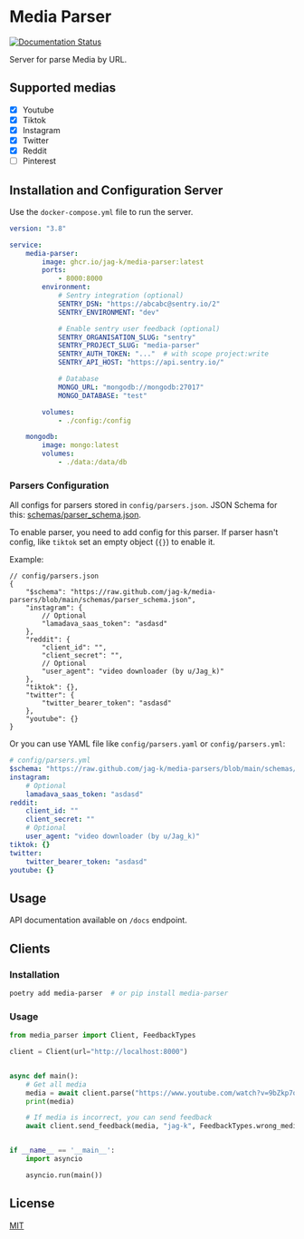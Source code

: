 # Media Parser

[![Documentation Status](https://readthedocs.org/projects/media-parser/badge/?version=latest)](https://media-parser.readthedocs.io/?badge=latest)


Server for parse Media by URL.

## Supported medias

- [x] Youtube
- [x] Tiktok
- [x] Instagram
- [x] Twitter
- [x] Reddit
- [ ] Pinterest

## Installation and Configuration Server

Use the `docker-compose.yml` file to run the server.

```yaml
version: "3.8"

service:
    media-parser:
        image: ghcr.io/jag-k/media-parser:latest
        ports:
            - 8000:8000
        environment:
            # Sentry integration (optional)
            SENTRY_DSN: "https://abcabc@sentry.io/2"
            SENTRY_ENVIRONMENT: "dev"

            # Enable sentry user feedback (optional)
            SENTRY_ORGANISATION_SLUG: "sentry"
            SENTRY_PROJECT_SLUG: "media-parser"
            SENTRY_AUTH_TOKEN: "..."  # with scope project:write
            SENTRY_API_HOST: "https://api.sentry.io/"

            # Database
            MONGO_URL: "mongodb://mongodb:27017"
            MONGO_DATABASE: "test"

        volumes:
            - ./config:/config

    mongodb:
        image: mongo:latest
        volumes:
            - ./data:/data/db
```

### Parsers Configuration

All configs for parsers stored in `config/parsers.json`. JSON Schema for
this: [schemas/parser_schema.json](https://github.com/jag-k/media-parser/blob/main/schemas/parser_schema.json).

To enable parser, you need to add config for this parser.
If parser hasn't config, like `tiktok` set an empty object (`{}`) to enable it.

Example:

```json5
// config/parsers.json
{
    "$schema": "https://raw.github.com/jag-k/media-parsers/blob/main/schemas/parser_schema.json",
    "instagram": {
        // Optional
        "lamadava_saas_token": "asdasd"
    },
    "reddit": {
        "client_id": "",
        "client_secret": "",
        // Optional
        "user_agent": "video downloader (by u/Jag_k)"
    },
    "tiktok": {},
    "twitter": {
        "twitter_bearer_token": "asdasd"
    },
    "youtube": {}
}
```

Or you can use YAML file like `config/parsers.yaml` or `config/parsers.yml`:

```yaml
# config/parsers.yml
$schema: "https://raw.github.com/jag-k/media-parsers/blob/main/schemas/parser_schema.json"
instagram:
    # Optional
    lamadava_saas_token: "asdasd"
reddit:
    client_id: ""
    client_secret: ""
    # Optional
    user_agent: "video downloader (by u/Jag_k)"
tiktok: {}
twitter:
    twitter_bearer_token: "asdasd"
youtube: {}
```

## Usage

API documentation available on `/docs` endpoint.

## Clients

### Installation

```bash
poetry add media-parser  # or pip install media-parser
```

### Usage

```python
from media_parser import Client, FeedbackTypes

client = Client(url="http://localhost:8000")


async def main():
    # Get all media
    media = await client.parse("https://www.youtube.com/watch?v=9bZkp7q19f0", user="jag-k")
    print(media)

    # If media is incorrect, you can send feedback
    await client.send_feedback(media, "jag-k", FeedbackTypes.wrong_media)


if __name__ == '__main__':
    import asyncio

    asyncio.run(main())
```

## License

[MIT](https://github.com/jag-k/media-parser/blob/main/LICENSE)
